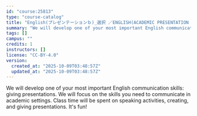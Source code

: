```yaml
---
id: "course:25813"
type: "course-catalog"
title: "English(プレゼンテーションｂ)_選択 ／ENGLISH(ACADEMIC PRESENTATION STRATEGIES B)"
summary: "We will develop one of your most important English communication skills: giving presentations. We will focus on the skil…"
tags: []
campus: ""
credits: 1
instructors: []
license: "CC-BY-4.0"
version:
  created_at: "2025-10-09T03:48:57Z"
  updated_at: "2025-10-09T03:48:57Z"
---
```

We will develop one of your most important English communication skills: giving presentations. We will focus on the skills you need to communicate in academic settings. Class time will be spent on speaking activities, creating, and giving presentations. It's fun!
